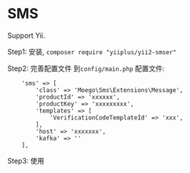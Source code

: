 # SMS

Support Yii.

Step1: 安装, `composer require "yiiplus/yii2-smser"`

Step2: 完善配置文件 到`config/main.php` 配置文件:

```
	'sms' => [
        'class' => 'Moego\Sms\Extensions\Message',
        'productId' => 'xxxxxx',
        'productKey' => 'xxxxxxxxx',
        'templates' => [
            'VerificationCodeTemplateId' => 'xxx',
        ],
        'host' => 'xxxxxxx', 
        'kafka' => ''      
    ],

```

Step3: 使用

